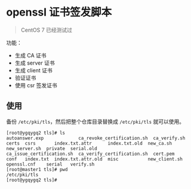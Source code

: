 # openssl 证书签发脚本
> CentOS 7 已经测试过

功能：
* 生成 CA 证书
* 生成 server 证书
* 生成 client 证书
* 验证证书
* 使用 csr 签发证书

## 使用
备份 `/etc/pki/tls`，然后把整个仓库目录替换成 `/etc/pki/tls` 就可以使用。

```
[root@ygqygq2 tls]# ls
autoanswer.exp             ca_revoke_certification.sh  ca_verify.sh  certs  csrs       index.txt.attr      index.txt.old  new_ca.sh      new_server.sh  private  serial.old
ca_issue_certification.sh  ca_verify_certification.sh  cert.pem      conf   index.txt  index.txt.attr.old  misc           new_client.sh  openssl.cnf    serial   verify.sh
[root@master1 tls]# pwd
/etc/pki/tls
[root@ygqygq2 tls]# 
```
